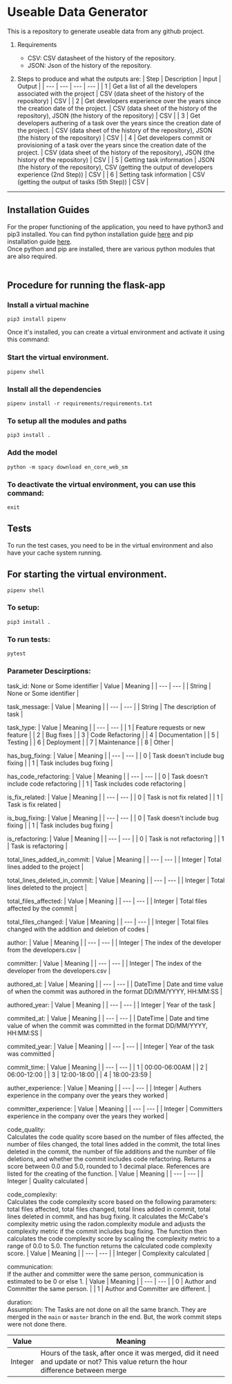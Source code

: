 # Useable Data Generator

This is a repository to generate useable data from any github project. 

1. Requirements
    - CSV: 
        CSV datasheet of the history of the repository. 
    - JSON:
        Json of the history of the repository. 

2. Steps to produce and what the outputs are:
    | Step | Description | Input | Output |
    | --- | --- | --- | --- |
    | 1 | Get a list of all the developers associated with the project | CSV (data sheet of the history of the repository) | CSV |
    | 2 | Get developers experience over the years since the creation date of the project. | CSV (data sheet of the history of the repository), JSON (the history of the repository) | CSV |
    | 3 | Get developers authering of a task over the years since the creation date of the project. | CSV (data sheet of the history of the repository), JSON (the history of the repository) | CSV |
    | 4 | Get developers commit or provisioning of a task over the years since the creation date of the project. | CSV (data sheet of the history of the repository), JSON (the history of the repository) | CSV |
    | 5 |  Getting task information | JSON (the history of the repository), CSV (getting the output of developers experience (2nd Step)) | CSV |
    | 6 | Setting task information | CSV (getting the output of tasks (5th Step)) | CSV |


<hr>


## Installation Guides

For the proper functioning of the application, you need to have python3 and pip3 installed. You can find python installation guide [here](https://www.python.org/downloads/) and pip installation guide [here](https://pip.pypa.io/en/stable/installation/). \
Once python and pip are installed, there are various python modules that are also required. \
<br>

## Procedure for running the flask-app
### Install a virtual machine

    pip3 install pipenv

Once it's installed, you can create a virtual environment and activate it using this command:

### Start the virtual environment.

    pipenv shell

### Install all the dependencies

    pipenv install -r requirements/requirements.txt

### To setup all the modules and paths

    pip3 install .


### Add the model
    python -m spacy download en_core_web_sm


###  To deactivate the virtual environment, you can use this command:
    exit






## Tests
To run the test cases, you need to be in the virtual environment and also have your cache system running. 
<br>

## For starting the virtual environment.

    pipenv shell


### To setup:

    pip3 install .


### To run tests:

    pytest




### Parameter Descirptions:

task_id: None or Some identifier
| Value | Meaning |
| --- | --- |
| String | None or Some identifier |

task_message: 
| Value | Meaning |
| --- | --- |
| String | The description of task |

task_type:
| Value | Meaning |
| --- | --- |
| 1 | Feature requests or new feature |
| 2 | Bug fixes |
| 3 | Code Refactoring |
| 4 | Documentation |
| 5 | Testing |
| 6 | Deployment |
| 7 | Maintenance |
| 8 | Other |

has_bug_fixing: 
| Value | Meaning |
| --- | --- |
| 0 | Task doesn't include bug fixing |
| 1 | Task includes bug fixing | 

has_code_refactoring: 
| Value | Meaning |
| --- | --- |
| 0 | Task doesn't include code refactoring |
| 1 | Task includes code refactoring | 

is_fix_related: 
| Value | Meaning |
| --- | --- |
| 0 | Task is not fix related |
| 1 | Task is fix related | 

is_bug_fixing: 
| Value | Meaning |
| --- | --- |
| 0 | Task doesn't include bug fixing |
| 1 | Task includes bug fixing | 

is_refactoring: 
| Value | Meaning |
| --- | --- |
| 0 | Task is not refactoring |
| 1 | Task is refactoring | 

total_lines_added_in_commit: 
| Value | Meaning |
| --- | --- |
| Integer | Total lines added to the project | 

total_lines_deleted_in_commit: 
| Value | Meaning |
| --- | --- |
| Integer | Total lines deleted to the project | 

total_files_affected: 
| Value | Meaning |
| --- | --- |
| Integer | Total files affected by the commit | 

total_files_changed: 
| Value | Meaning |
| --- | --- |
| Integer | Total files changed with the addition and deletion of codes | 

author: 
| Value | Meaning |
| --- | --- |
| Integer | The index of the developer from the developers.csv | 

committer: 
| Value | Meaning |
| --- | --- |
| Integer | The index of the developer from the developers.csv | 

authored_at: 
| Value | Meaning |
| --- | --- |
| DateTime | Date and time value of when the commit was authored in the format DD/MM/YYYY, HH:MM:SS | 

authored_year: 
| Value | Meaning |
| --- | --- |
| Integer | Year of the task | 

commited_at: 
| Value | Meaning |
| --- | --- |
| DateTime | Date and time value of when the commit was committed in the format DD/MM/YYYY, HH:MM:SS | 

commited_year: 
| Value | Meaning |
| --- | --- |
| Integer | Year of the task was committed | 

commit_time: 
| Value | Meaning |
| --- | --- |
| 1 | 00:00-06:00AM |
| 2 | 06:00-12:00 |
| 3 | 12:00-18:00 |
| 4 | 18:00-23:59 |

auther_experience: 
| Value | Meaning |
| --- | --- |
| Integer | Authers experience in the company over the years they worked |

committer_experience: 
| Value | Meaning |
| --- | --- |
| Integer | Committers experience in the company over the years they worked |

code_quality: <br>
Calculates the code quality score based on the number of files affected, the number of files changed, the total 
lines added in the commit, the total lines deleted in the commit, the number of file additions and the number of 
file deletions, and whether the commit includes code refactoring. Returns a score between 0.0 and 5.0, rounded to 1 decimal place.
References are listed for the creating of the function.
| Value | Meaning |
| --- | --- |
| Integer | Quality calculated |

code_complexity: 
<br>
Calculates the code complexity score based on the following parameters: total files affected, total files changed, total lines added in commit, total lines deleted in commit, and has bug fixing. It calculates the McCabe's complexity metric using the radon.complexity module and adjusts the complexity metric if the commit includes bug fixing. The function then calculates the code complexity score by scaling the complexity metric to a range of 0.0 to 5.0. The function returns the calculated code complexity score.
| Value | Meaning |
| --- | --- |
| Integer | Complexity calculated |

communication: <br>
If the auther and committer were the same person, communication is estimated to be 0 or else 1.
| Value | Meaning |
| --- | --- |
| 0 | Author and Committer the same person. |
| 1 | Author and Committer are different. |

duration: <br>
Assumption: The Tasks are not done on all the same branch. They are merged in the `main` or `master` branch in the end.
But, the work commit steps were  not done there.

| Value | Meaning |
| --- | --- |
| Integer | Hours of the task, after once it was merged, did it need and update or not? This value return the hour difference between merge |


